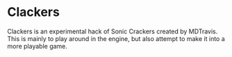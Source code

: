 # Clackers

Clackers is an experimental hack of Sonic Crackers created by MDTravis. This is mainly to play around in the engine, but also attempt to make it into a more playable game.
